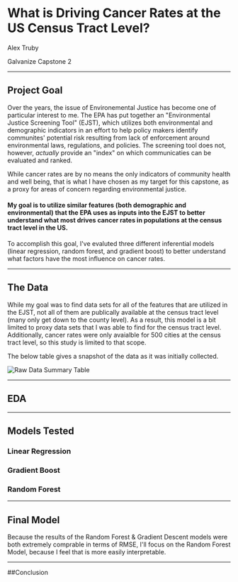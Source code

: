 # What is Driving Cancer Rates at the US Census Tract Level?

Alex Truby

Galvanize Capstone 2

-----
## Project Goal

Over the years, the issue of Environemental Justice has become one of particular interest to me. The EPA has put together an "Environmental Justice Screening Tool" (EJST), which utilizes both environmental and demographic indicators in an effort to help policy makers identify communites' potential risk resulting from lack of enforcement around environmental laws, regulations, and policies. The screening tool does not, however, *actually* provide an "index" on which communicaties can be evaluated and ranked. 

While cancer rates are by no means the only indicators of community health and well being, that is what I have chosen as my target for this capstone, as a proxy for areas of concern regarding environmental justice. 

#### My goal is to utilize similar features (both demographic and environmental) that the EPA uses as inputs into the EJST to better understand what most drives cancer rates in populations at the census tract level in the US.

To accomplish this goal, I've evaluted three different inferential models (linear regression, random forest, and gradient boost) to better understand what factors have the most influence on cancer rates. 

-----

## The Data

While my goal was to find data sets for all of the features that are utilized in the EJST, not all of them are publically available at the census tract level (many only get down to the county level). As a result, this model is a bit limited to proxy data sets that I was able to find for the census tract level. Additionally, cancer rates were only avaialble for 500 cities at the census tract level, so this study is limited to that scope.

The below table gives a snapshot of the data as it was initially collected.

![Raw Data Summary Table]('./images/capstone_2_raw_data.png')

----


## EDA

-----

## Models Tested

### Linear Regression


### Gradient Boost

### Random Forest

-----

## Final Model
Because the results of the Random Forest & Gradient Descent models were both extremely comprable in terms of RMSE, I'll focus on the Random Forest Model, because I feel that is more easily interpretable. 


-----

##Conclusion 